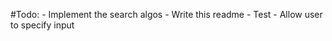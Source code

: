#Todo:
    - Implement the search algos
    - Write this readme
    - Test
    - Allow user to specify input